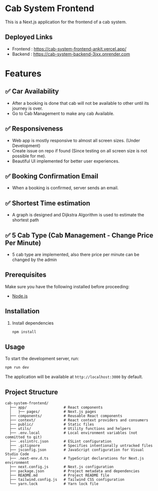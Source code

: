# Cab System Frontend
This is a Next.js application for the frontend of a cab system.

## Deployed Links
- Frontend : https://cab-system-frontend-ankit.vercel.app/
- Backend : https://cab-system-backend-3jxx.onrender.com

# Features
## ✅ Car Availability
- After a booking is done that cab will not be available to other until its journey is over.
- Go to Cab Management to make any cab Available.

## ✅ Responsiveness
- Web app is mostly responsive to almost all screen sizes. (Under Development)
- Create issue on repo if found (Since testing on all screen size is not possible for me).
- Beautiful UI implemented for better user experiences.

## ✅ Booking Confirmation Email
- When a booking is confirmed, server sends an email.

## ✅ Shortest Time estimation
- A graph is designed and Dijkstra Algorithm is used to estimate the shortest path

## ✅ 5 Cab Type (Cab Management - Change Price Per Minute)
- 5 cab type are implemented, also there price per minute can be changed by the admin

## Prerequisites
Make sure you have the following installed before proceeding:
- [Node.js](https://nodejs.org/)

## Installation

1. Install dependencies

   ```bash
   npm install
   ```

## Usage

To start the development server, run:

```bash
npm run dev
```

The application will be available at `http://localhost:3000` by default.

## Project Structure

```
cab-system-frontend/
  ├── app/                 # React components
  │   ├── pages/           # Next.js pages
  ├── components/          # Reusable React components
  ├── context/             # React context providers and consumers
  ├── public/              # Static files
  ├── utils/               # Utility functions and helpers
  ├── .env.local           # Local environment variables (not committed to git)
  ├── .eslintrc.json       # ESLint configuration
  ├── .gitignore           # Specifies intentionally untracked files
  ├── jsconfig.json        # JavaScript configuration for Visual Studio Code
  ├── .next-env.d.ts       # TypeScript declarations for Next.js environment
  ├── next.config.js       # Next.js configuration
  ├── package.json         # Project metadata and dependencies
  ├── README.md            # Project README file
  ├── tailwind.config.js   # Tailwind CSS configuration
  └── yarn.lock            # Yarn lock file
```
